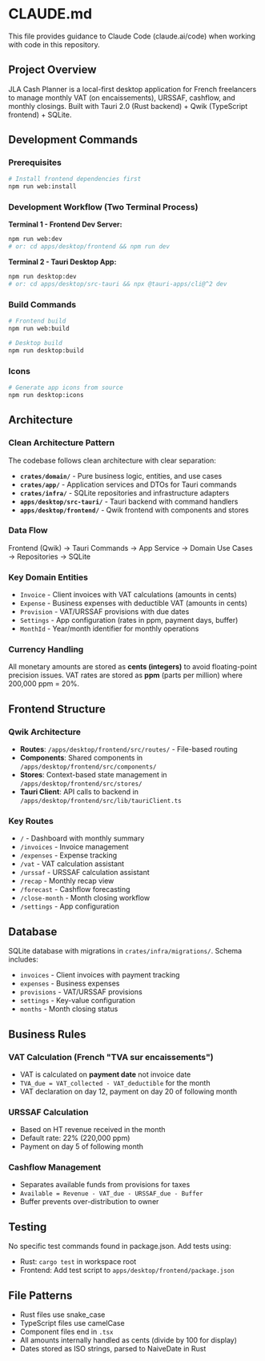 # CLAUDE.md

This file provides guidance to Claude Code (claude.ai/code) when working with code in this repository.

## Project Overview

JLA Cash Planner is a local-first desktop application for French freelancers to manage monthly VAT (on encaissements), URSSAF, cashflow, and monthly closings. Built with Tauri 2.0 (Rust backend) + Qwik (TypeScript frontend) + SQLite.

## Development Commands

### Prerequisites
```bash
# Install frontend dependencies first
npm run web:install
```

### Development Workflow (Two Terminal Process)

**Terminal 1 - Frontend Dev Server:**
```bash
npm run web:dev
# or: cd apps/desktop/frontend && npm run dev
```

**Terminal 2 - Tauri Desktop App:**
```bash  
npm run desktop:dev
# or: cd apps/desktop/src-tauri && npx @tauri-apps/cli@^2 dev
```

### Build Commands
```bash
# Frontend build
npm run web:build

# Desktop build
npm run desktop:build
```

### Icons
```bash
# Generate app icons from source
npm run desktop:icons
```

## Architecture

### Clean Architecture Pattern
The codebase follows clean architecture with clear separation:

- **`crates/domain/`** - Pure business logic, entities, and use cases
- **`crates/app/`** - Application services and DTOs for Tauri commands  
- **`crates/infra/`** - SQLite repositories and infrastructure adapters
- **`apps/desktop/src-tauri/`** - Tauri backend with command handlers
- **`apps/desktop/frontend/`** - Qwik frontend with components and stores

### Data Flow
Frontend (Qwik) → Tauri Commands → App Service → Domain Use Cases → Repositories → SQLite

### Key Domain Entities
- `Invoice` - Client invoices with VAT calculations (amounts in cents)
- `Expense` - Business expenses with deductible VAT (amounts in cents)  
- `Provision` - VAT/URSSAF provisions with due dates
- `Settings` - App configuration (rates in ppm, payment days, buffer)
- `MonthId` - Year/month identifier for monthly operations

### Currency Handling
All monetary amounts are stored as **cents (integers)** to avoid floating-point precision issues. VAT rates are stored as **ppm** (parts per million) where 200,000 ppm = 20%.

## Frontend Structure

### Qwik Architecture
- **Routes**: `/apps/desktop/frontend/src/routes/` - File-based routing
- **Components**: Shared components in `/apps/desktop/frontend/src/components/`
- **Stores**: Context-based state management in `/apps/desktop/frontend/src/stores/`
- **Tauri Client**: API calls to backend in `/apps/desktop/frontend/src/lib/tauriClient.ts`

### Key Routes
- `/` - Dashboard with monthly summary
- `/invoices` - Invoice management
- `/expenses` - Expense tracking
- `/vat` - VAT calculation assistant
- `/urssaf` - URSSAF calculation assistant
- `/recap` - Monthly recap view
- `/forecast` - Cashflow forecasting
- `/close-month` - Month closing workflow
- `/settings` - App configuration

## Database

SQLite database with migrations in `crates/infra/migrations/`. Schema includes:
- `invoices` - Client invoices with payment tracking
- `expenses` - Business expenses  
- `provisions` - VAT/URSSAF provisions
- `settings` - Key-value configuration
- `months` - Month closing status

## Business Rules

### VAT Calculation (French "TVA sur encaissements")
- VAT is calculated on **payment date** not invoice date
- `TVA_due = VAT_collected - VAT_deductible` for the month
- VAT declaration on day 12, payment on day 20 of following month

### URSSAF Calculation  
- Based on HT revenue received in the month
- Default rate: 22% (220,000 ppm)
- Payment on day 5 of following month

### Cashflow Management
- Separates available funds from provisions for taxes
- `Available = Revenue - VAT_due - URSSAF_due - Buffer`
- Buffer prevents over-distribution to owner

## Testing

No specific test commands found in package.json. Add tests using:
- Rust: `cargo test` in workspace root
- Frontend: Add test script to `apps/desktop/frontend/package.json`

## File Patterns

- Rust files use snake_case
- TypeScript files use camelCase  
- Component files end in `.tsx`
- All amounts internally handled as cents (divide by 100 for display)
- Dates stored as ISO strings, parsed to NaiveDate in Rust